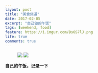 ```yaml
---
layout: post
title: "美食频道"
date: 2017-02-05
excerpt: "自己做的午饭"
tags: [weekend, food]
feature: https://i.imgur.com/Ds6S7lJ.png
life: true
comments: true
---
```

<figure>
	<a href="{{ site.staticUrl }}/image/jpg/larou.JPG"><img src="{{ site.staticUrl }}/image/jpg/larou.JPG"></a>
	<a href="{{ site.staticUrl }}/image/jpg/doufu.JPG"><img src="{{ site.staticUrl }}/image/jpg/doufu.JPG"></a>
</figure>

**自己的午饭，记录一下**
